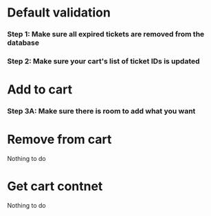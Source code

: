 # Default validation

### Step 1: Make sure all expired tickets are removed from the database

### Step 2: Make sure your cart's list of ticket IDs is updated

# Add to cart

### Step 3A: Make sure there is room to add what you want

# Remove from cart

Nothing to do

# Get cart contnet

Nothing to do
